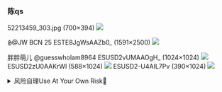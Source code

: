 ### 陈qs
52213459_303.jpg (700×394)
![](https://www.dw.com/image/52213459_303.jpg)

𝕳@JW BCN 25
ESTE8JgWsAAZb0_ (1591×2500)
![](https://pbs.twimg.com/media/ESTE8JgWsAAZb0_?format=jpg&name=orig)

胖胖萌儿
@guesswholam8964
ESUSD2vUMAAOgH_ (1024×1024)
![](https://pbs.twimg.com/media/ESUSD2vUMAAOgH_?format=jpg&name=orig)
ESUSD2zU0AAKrWl (588×1024)
![](https://pbs.twimg.com/media/ESUSD2zU0AAKrWl?format=jpg&name=orig)
ESUSD2-U4AIL7Pv (390×1024)
![](https://pbs.twimg.com/media/ESUSD2-U4AIL7Pv?format=jpg&name=orig)
<details><summary>风险自理Use At Your Own Risk🔞</summary>

### Vanessa 文姗
@Vanessa_ZhangUK
2017年10期英文zg画报，韶山学校旧照片
DOBIpuBW0AAArJk (1130×1478)
![](https://pbs.twimg.com/media/DOBIpuBW0AAArJk?format=jpg&name=orig)
DOBIpuCWkAAS9LO (624×808)
![](https://pbs.twimg.com/media/DOBIpuCWkAAS9LO?format=jpg&name=orig)

</details>
